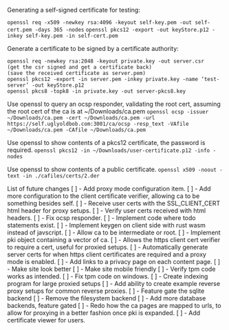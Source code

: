 Generating a self-signed certificate for testing:

`openssl req -x509 -newkey rsa:4096 -keyout self-key.pem -out self-cert.pem -days 365 -nodes`
`openssl pkcs12 -export -out keyStore.p12 -inkey self-key.pem -in self-cert.pem`

Generate a certificate to be signed by a certificate authority:
```
openssl req -newkey rsa:2048 -keyout private.key -out server.csr
(get the csr signed and get a certificate back)
(save the received certificate as server.pem)
openssl pkcs12 -export -in server.pem -inkey private.key -name ‘test-server’ -out keyStore.p12
openssl pkcs8 -topk8 -in private.key -out server-pkcs8.key
```

Use openssl to query an ocsp responder, validating the root cert, assuming the root cert of the ca is at ~/Downloads/ca.pem
`openssl ocsp -issuer ~/Downloads/ca.pem -cert ~/Downloads/ca.pem -url https://self.uglyoldbob.com:3001/ca/ocsp -resp_text -VAfile ~/Downloads/ca.pem -CAfile ~/Downloads/ca.pem`

Use openssl to show contents of a pkcs12 certificate, the password is required.
`openssl pkcs12 -in ~/Downloads/user-certificate.p12 -info -nodes`

Use openssl to show contents of a public certificate.
`openssl x509 -noout -text -in ./cafiles/certs/2.der`

List of future changes
[ ] - Add proxy mode configuration item.
[ ] - Add more configuration to the client certificate verifier, allowing ca to be something besides self.
[ ] - Receive user certs with the SSL_CLIENT_CERT html header for proxy setups.
[ ] - Verify user certs received with html headers.
[ ] - Fix ocsp responder.
[ ] - Implement code where todo statements exist.
[ ] - Implement keygen on client side with rust wasm instead of javscript.
[ ] - Allow ca to be intermediate or root.
[ ] - Implement pki object containing a vector of ca.
[ ] - Allows the https client cert verifier to require a cert, useful for proxied setups.
[ ] - Automatically generate server certs for when https client certificates are required and a proxy mode is enabled.
[ ] - Add links to a privacy page on each content page.
[ ] - Make site look better
[ ] - Make site mobile friendly
[ ] - Verify tpm code works as intended.
[ ] - Fix tpm code on windows.
[ ] - Create indexing program for large proxied setups
[ ] - Add ability to create example reverse proxy setups for common reverse proxies.
[ ] - Feature gate the sqlite backend
[ ] - Remove the filesystem backend
[ ] - Add more database backends, feature gated
[ ] - Redo how the ca pages are mapped to urls, to allow for proxying in a better fashion once pki is expanded.
[ ] - Add certificate viewer for users.
